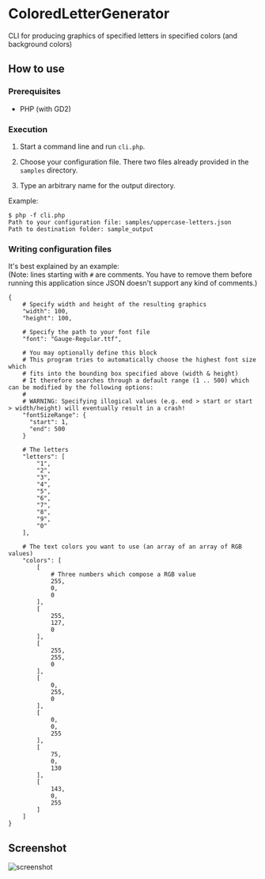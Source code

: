 # ColoredLetterGenerator


CLI for producing graphics of specified letters in specified colors (and background colors)


## How to use

### Prerequisites

- PHP (with GD2)


### Execution

1. Start a command line and run `cli.php`.

2. Choose your configuration file. There two files already provided in the `samples` directory.

3. Type an arbitrary name for the output directory.

Example:

```
$ php -f cli.php
Path to your configuration file: samples/uppercase-letters.json
Path to destination folder: sample_output
```

### Writing configuration files

It's best explained by an example:<br />
(Note: lines starting with `#` are comments. You have to remove them before running this application since JSON doesn't support any kind of comments.)

```
{   
    # Specify width and height of the resulting graphics
    "width": 100,
    "height": 100,

    # Specify the path to your font file
    "font": "Gauge-Regular.ttf",

    # You may optionally define this block
    # This program tries to automatically choose the highest font size which
    # fits into the bounding box specified above (width & height)
    # It therefore searches through a default range (1 .. 500) which can be modified by the following options:
    #
    # WARNING: Specifying illogical values (e.g. end > start or start > width/height) will eventually result in a crash!
    "fontSizeRange": {
      "start": 1,
      "end": 500
    }

    # The letters
    "letters": [
        "1",
        "2",
        "3",
        "4",
		"5",
        "6",
        "7",
        "8",
        "9",
        "0"
    ],

    # The text colors you want to use (an array of an array of RGB values)
    "colors": [
        [
            # Three numbers which compose a RGB value 
            255,
            0,
            0
        ],
        [
            255,
            127,
            0
        ],
        [
            255,
            255,
            0
        ],
        [
            0,
            255,
            0
        ],
        [
            0,
            0,
            255
        ],
        [
            75,
            0,
            130
        ],
        [
            143,
            0,
            255
        ]
    ]
}
```

## Screenshot

![screenshot](http://i.stack.imgur.com/UY7sn.png)